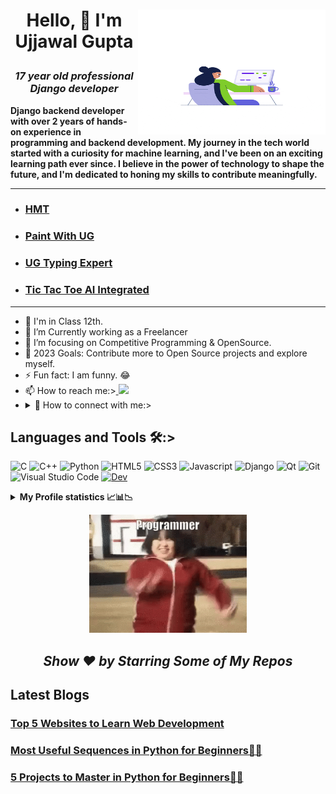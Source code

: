 <h1> <img alt="GIF" src="head.gif" width=300px height=200px align="right">

<p align="center" >Hello, 👋 I'm Ujjawal Gupta</p>
<h3 align="center"><i>17 year old professional Django developer</i></h3></h1>
<p><strong> Django backend developer with over 2 years of hands-on experience in programming and backend development. My journey in the tech world started with a curiosity for machine learning, and I've been on an exciting learning path ever since. I believe in the power of technology to shape the future, and I'm dedicated to honing my skills to contribute meaningfully. </h2></strong></p><hr>
<ul>
<li><h3><a href="https://github.com/UG-SEP/HMT" alt="project" title="HMT is a multi text-editor which provides you to interact with HTML, CSS, Markdown with one click preview.">HMT</a></h3></li>
<li><h3><a href="https://github.com/UG-SEP/Paint-with-UG-The-SEP" alt="project" title="It is a paint application created in c language using graphics.h header file ">Paint With UG</a></h3></li>
<li><h3><a href="https://github.com/UG-SEP/UG-Typing-Expert" alt="project" title="Typing Expert is a game in which you can test your typing speed, enjoy typing games and see your position on the leaderboard">UG Typing Expert</a></h3></li>
<li><h3><a href="https://github.com/UG-SEP/Tic-Tac-Toe-AI-Intergrated" alt="project" title="It is a popular game in this you can play with computer and there is unique concept click on the link and go to the video from readme.md and enjoy it">Tic Tac Toe AI Integrated</a></h3></li>
</ul>
<hr>

- 🔭 I'm in Class 12th.
- 🌱 I’m Currently working as a Freelancer
- 🎯 I’m focusing on Competitive Programming & OpenSource.
- 🥅 2023 Goals: Contribute more to Open Source projects and explore myself.
- ⚡ Fun fact: I am funny. 😂
- 📫 How to reach me:></summary><a href="mailto:ujjwalcomputerpro1@gmail.com"> <img src="https://img.icons8.com/fluent/48/000000/gmail.png" width="22px"/> </a>
- ***<details> <summary>*** 🤝  How to connect with me:></summary><a href="https://www.linkedin.com/in/ujjwal-gupta-ug-233543202/"> <img src="https://camo.githubusercontent.com/c8a9c5b414cd812ad6a97a46c29af67239ddaeae08c41724ff7d945fb4c047e5/68747470733a2f2f6564656e742e6769746875622e696f2f537570657254696e7949636f6e732f696d616765732f7376672f6c696e6b6564696e2e737667" width="25px"/> </a>
&nbsp; <a href="https://www.facebook.com/profile.php?id=100052029756223"> <img src="https://camo.githubusercontent.com/8f245234577766478eaf3ee72b0615e99bb9ef3eaa56e1c37f75692811181d5c/68747470733a2f2f6564656e742e6769746875622e696f2f537570657254696e7949636f6e732f696d616765732f7376672f66616365626f6f6b2e737667" width="25px"/> </a> &nbsp; <a href="https://twitter.com/UjjwalG76283416"><img src="https://gist.githubusercontent.com/mbostock/3094619/raw/78116ff0306b3b5c3f40e6cdd5f6f8f648ecffd1/thumbnail.png" width="30px" height="25px" /></a></details>

<h2> Languages and Tools 🛠:></h2>

![C](https://img.shields.io/badge/%20-C--language-%23434C5E?style=for-the-badge&logo=c&%2B%2B&labelColor=%23A8B9CC&logoColor=black)
![C++](https://img.shields.io/badge/C%2B%2B-%23434C5E?style=for-the-badge&logo=C%2B%2B&labelColor=%23800000)
![Python](https://img.shields.io/badge/Python-3776AB?style=for-the-badge&logo=python&logoColor=white)
![HTML5](https://img.shields.io/badge/HTML-%23434C5E?style=for-the-badge&logo=HTML5&%2B%2B&labelColor=%23E34F26&logoColor=white)
![CSS3](https://img.shields.io/badge/CSS-%23434C5E?style=for-the-badge&logo=CSS3&labelColor=%231572b6)
![Javascript](https://img.shields.io/badge/JavaScript-F7DF1E?style=for-the-badge&logo=javascript&logoColor=black)
![Django](https://img.shields.io/badge/Django-17089?style=for-the-badge&logo=django&logoColor=white)
![Qt](https://img.shields.io/badge/Qt-%23434C5E?style=for-the-badge&logo=Qt&labelColor=%2341CD52&logoColor=white)
![Git](https://img.shields.io/badge/Git-%23434C5E?style=for-the-badge&logo=git&labelColor=%23F05032&logoColor=white)
![Visual Studio Code](https://img.shields.io/badge/Visual_Studio_Code-0078D4?style=for-the-badge&logo=visual%20studio%20code&logoColor=white)
[![Dev](https://img.shields.io/badge/dev.to-0A0A0A?style=for-the-badge&logo=devdotto&logoColor=white)](https://dev.to/ugsep)
<details><summary><strong>My Profile statistics 📈📊📉</strong></summary>
 <table>
 <tr>
 <td>

[![Ujjwal Gupta stats](https://github-readme-stats.vercel.app/api?username=UG-SEP&theme=chartreuse-dark)](https://github.com/UG-SEP)
</td>
<td>

[![GitHub Streak](https://github-readme-streak-stats.herokuapp.com/?user=UG-SEP&theme=onedark)](https://github.com/UG-SEP)
</td>
</tr>
<tr>
<td>

[![Language Preferred](https://github-readme-stats.vercel.app/api/top-langs/?username=UG-SEP&layout=compact&theme=chartreuse-dark)](https://github.com/UG-SEP)

</td>
<td>

[![trophy](https://github-profile-trophy.vercel.app/?username=UG-SEP&theme=gruvbox)](https://github.com/UG-SEP)

</td>
</tr>
</table>

[![Ujjawal's github activity graph](https://github-readme-activity-graph.vercel.app/graph?username=UG-SEP&bg_color=ffcfe9&color=9e4c98&line=9e4c98&point=403d3d&area=true&hide_border=true)](https://github.com/ashutosh00710/github-readme-activity-graph)

</details>

<p align="center">
<img src="https://github.com/UG-SEP/UG-SEP/blob/main/meme.gif" alt="meme" title="funny" width="50%"/>
<h2 align="center"><i> Show ❤️ by Starring Some of My Repos</i></h2>
</p>
<h2>Latest Blogs</h2>
<h3><a href="https://dev.to/ug/top-5-website-to-learn-web-development-2k4h">Top 5 Websites to Learn Web Development</a></h3>
<h3><a href="https://dev.to/ug/most-useful-sequences-in-python-for-beginners-3ac3">Most Useful Sequences in Python for Beginners👨‍💻</a></h3>
<h3><a href="https://dev.to/ug/5-project-to-master-in-python-for-beginners-4blm">5 Projects to Master in Python for Beginners👨‍💻</a></h3>
